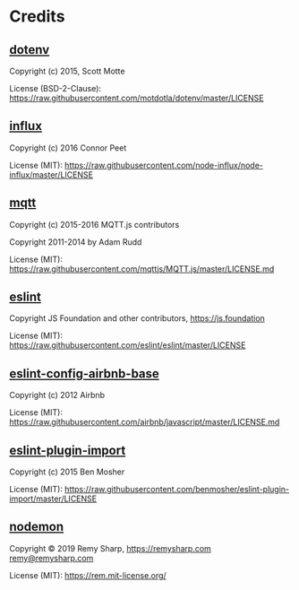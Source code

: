 # Credits

## [dotenv](https://www.npmjs.com/package/dotenv)

Copyright (c) 2015, Scott Motte

License (BSD-2-Clause):
https://raw.githubusercontent.com/motdotla/dotenv/master/LICENSE

## [influx](https://www.npmjs.com/package/influx)

Copyright (c) 2016 Connor Peet

License (MIT):
https://raw.githubusercontent.com/node-influx/node-influx/master/LICENSE

## [mqtt](https://www.npmjs.com/package/mqtt)

Copyright (c) 2015-2016 MQTT.js contributors

Copyright 2011-2014 by Adam Rudd

License (MIT):
https://raw.githubusercontent.com/mqttjs/MQTT.js/master/LICENSE.md

## [eslint](https://www.npmjs.com/package/eslint)

Copyright JS Foundation and other contributors, https://js.foundation

License (MIT): https://raw.githubusercontent.com/eslint/eslint/master/LICENSE

## [eslint-config-airbnb-base](https://www.npmjs.com/package/eslint-config-airbnb-base)

Copyright (c) 2012 Airbnb

License (MIT):
https://raw.githubusercontent.com/airbnb/javascript/master/LICENSE.md

## [eslint-plugin-import](https://www.npmjs.com/package/eslint-plugin-import)

Copyright (c) 2015 Ben Mosher

License (MIT):
https://raw.githubusercontent.com/benmosher/eslint-plugin-import/master/LICENSE

## [nodemon](https://www.npmjs.com/package/nodemon)

Copyright © 2019 Remy Sharp, https://remysharp.com <remy@remysharp.com>

License (MIT): https://rem.mit-license.org/

